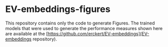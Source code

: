 # EV-embeddings-figures

This repository contains only the code to generate Figures.
The trained models that were used to generate the performance measures shown here are available at the [https://github.com/erckert/EV-embeddings](EV-embeddings repository).
